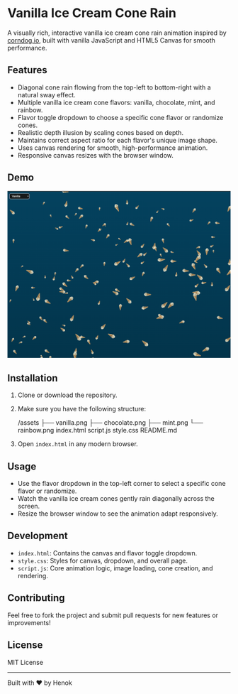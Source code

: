 # Vanilla Ice Cream Cone Rain

A visually rich, interactive vanilla ice cream cone rain animation inspired by [corndog.io](https://corndog.io), built with vanilla JavaScript and HTML5 Canvas for smooth performance.

## Features

- Diagonal cone rain flowing from the top-left to bottom-right with a natural sway effect.
- Multiple vanilla ice cream cone flavors: vanilla, chocolate, mint, and rainbow.
- Flavor toggle dropdown to choose a specific cone flavor or randomize cones.
- Realistic depth illusion by scaling cones based on depth.
- Maintains correct aspect ratio for each flavor's unique image shape.
- Uses canvas rendering for smooth, high-performance animation.
- Responsive canvas resizes with the browser window.

## Demo

![Vanilla Cone Rain Screenshot](screenshot.png)

## Installation

1. Clone or download the repository.

2. Make sure you have the following structure:

    /assets
      ├── vanilla.png
      ├── chocolate.png
      ├── mint.png
      └── rainbow.png
    index.html
    script.js
    style.css
    README.md


3. Open `index.html` in any modern browser.

## Usage

- Use the flavor dropdown in the top-left corner to select a specific cone flavor or randomize.
- Watch the vanilla ice cream cones gently rain diagonally across the screen.
- Resize the browser window to see the animation adapt responsively.

## Development

- `index.html`: Contains the canvas and flavor toggle dropdown.
- `style.css`: Styles for canvas, dropdown, and overall page.
- `script.js`: Core animation logic, image loading, cone creation, and rendering.

## Contributing

Feel free to fork the project and submit pull requests for new features or improvements!

## License

MIT License

---

Built with ❤️ by Henok